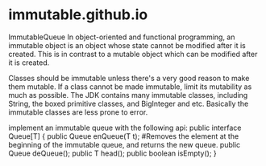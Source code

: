 # immutable.github.io
ImmutableQueue
In object-oriented and functional programming, an immutable object is an object whose state cannot be modified after it is created. This is in contrast to a mutable object which can be modified after it is created.

Classes should be immutable unless there's a very good reason to make them mutable. If a class cannot be made immutable, limit its mutability as much as possible. The JDK contains many immutable classes, including String, the boxed primitive classes, and BigInteger and etc. Basically the immutable classes are less prone to error.

implement an immutable queue with the following api:
public interface Queue[T] {
    public Queue<T> enQueue(T t);
    #Removes the element at the beginning of the immutable queue, and returns the new queue.
    public Queue<T> deQueue();
    public T head();
    public boolean isEmpty();
}
